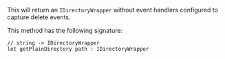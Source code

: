 <!-- (dl (section-meta Get Plain Directory)) -->
This will return an `IDirectoryWrapper` without event handlers configured to capture delete events.

This method has the following signature:

```f#
// string -> IDirectoryWrapper
let getPlainDirectory path : IDirectoryWrapper
```